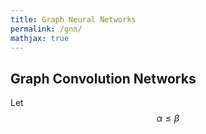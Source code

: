 ```yaml
---
title: Graph Neural Networks
permalink: /gnn/
mathjax: true
---
```


## Graph Convolution Networks
Let $$ \alpha \leq \beta $$
